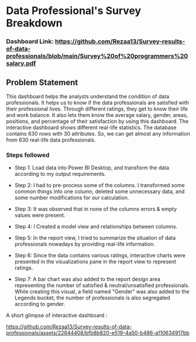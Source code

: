 # Data Professional's Survey Breakdown

### Dashboard Link: https://github.com/Rezaa13/Survey-results-of-data-professionals/blob/main/Survey%20of%20programmers%20salary.pdf

## Problem Statement

This dashboard helps the analysts understand the condition of data professionals. It helps us to know if the data professionals are satisfied with their professional lives. Through different ratings, they get to know their life and work balance. It also lets them know the average salary, gender, areas, positions, and percentage of their satisfaction by using this dashboard. The interactive dashboard shows different real-life statistics.
The database contains 630 rows with 30 attributes. So, we can get almost any information from 630 real-life data professionals. 



### Steps followed 

- Step 1: Load data into Power BI Desktop, and transform the data according to my output requirements.

- Step 2: I had to pre-process some of the columns. I transformed some common things into one column, deleted some unnecessary data, and some number modifications for our calculation.

- Step 3: It was observed that in none of the columns errors & empty values were present.

- Step 4: I Created a model view and relationships between columns.
- Step 5: In the report view, I tried to summarize the situation of data professionals nowadays by providing real-life information.

- Step 6: Since the data contains various ratings, interactive charts were presented in the visualizations pane in the report view to represent ratings. 

- Step 7: A bar chart was also added to the report design area representing the number of satisfied & neutral/unsatisfied professionals. While creating this visual, a field named "Gender" was also added to the Legends bucket, the number of professionals is also segregated according to gender.



A short glimpse of interactive dashboard :

https://github.com/Rezaa13/Survey-results-of-data-professionals/assets/22844408/bfb8b820-e519-4a50-b486-a110634917bb


